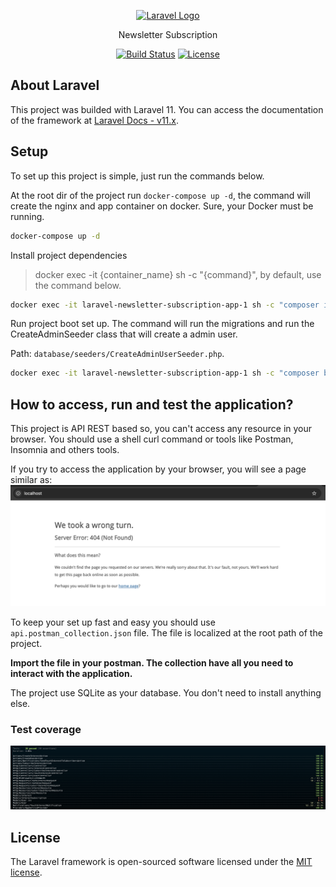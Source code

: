 <p align="center">
<a href="https://laravel.com" target="_blank">
<img src="https://raw.githubusercontent.com/laravel/art/master/logo-lockup/5%20SVG/2%20CMYK/1%20Full%20Color/laravel-logolockup-cmyk-red.svg" width="300" alt="Laravel Logo">
</a>
</p>
<p align="center">
Newsletter Subscription
</p>
<p align="center">
<a href="https://github.com/laravel/framework/actions"><img src="https://github.com/laravel/framework/workflows/tests/badge.svg" alt="Build Status"></a>
<a href="https://packagist.org/packages/laravel/framework"><img src="https://img.shields.io/packagist/l/laravel/framework" alt="License"></a>
</p>

## About Laravel

This project was builded with Laravel 11. You can access the documentation of the framework at <a href="https://laravel.com/docs/11.x" target="_blank">Laravel Docs - v11.x</a>.

## Setup
To set up this project is simple, just run the commands below.

At the root dir of the project run `docker-compose up -d`, the command will create the nginx and app container on docker. Sure, your Docker must be running.
```sh
docker-compose up -d
```

Install project dependencies
> docker exec -it {container_name} sh -c "{command}", by default, use the command below.
```sh
docker exec -it laravel-newsletter-subscription-app-1 sh -c "composer install"
```

Run project boot set up. The command will run the migrations and run the CreateAdminSeeder class that will create a admin user.

Path: `database/seeders/CreateAdminUserSeeder.php`.

```sh
docker exec -it laravel-newsletter-subscription-app-1 sh -c "composer boot-project"
```

## How to access, run and test the application?
This project is API REST based so, you can't access any resource in your browser. You should use a shell curl command or tools like Postman, Insomnia and others tools.

If you try to access the application by your browser, you will see a page similar as:
<img src=".github/assets/404-error.png" />

To keep your set up fast and easy you should use `api.postman_collection.json` file. The file is localized at the root path of the project.

**Import the file in your postman. The collection have all you need to interact with the application.**

The project use SQLite as your database. You don't need to install anything else.

### Test coverage
<img src=".github/assets/coverage.png" />

## License

The Laravel framework is open-sourced software licensed under the [MIT license](https://opensource.org/licenses/MIT).
